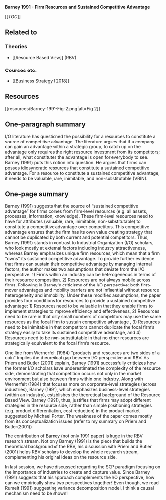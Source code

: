 **Barney 1991 - Firm Resources and Sustained Competitive Advantage**

[[_TOC_]]

## Related to

### Theories
* [[Resource Based View]] (RBV)

### Courses etc.
* [[Business Strategy I 2018]]

## Resources

[[resources/Barney-1991-Fig-2.png|alt=Fig 2]]

## One-paragraph summary

I/O literature has questioned the possibility for a resources to constitute a source of competitive advantage. The literature argues that if a company can gain an advantage within a strategic group, to catch up on the advantage only requires the right resource investment from its competitors; after all, what constitutes the advantage is open for everybody to see. Barney (1991) puts this notion into question. He argues that firms can posses idiosyncratic resources that constitute a sustained competitive advantage. For a resource to constitute a sustained competitive advantage, it needs to be valuable, rare, inimitable, and non-substitutable (VRIN).

## One-page summary
Barney (1991) suggests that the source of “sustained competitive advantage” for firms comes from firm-level resources (e.g. all assets, processes, information, knowledge). These firm-level resources need to have for attributes (valuable, rare, inimitable, non-substitutable) to constitute a competitive advantage over competitors. This competitive advantage ensures that the firm has its own value creating strategy that cannot be duplicated by both current and potential competitors. Thus, Barney (1991) stands in contrast to Industrial Organization (I/O) scholars, who look mostly at external factors including industry attractiveness, whereas Barney emphasizes unique firm resources, which mean that a firm "owns" its sustained competitive advantage. To provide further evidence that firms can sustain their competitive advantage by managing internal factors, the author makes two assumptions that deviate from the I/O perspective: 1) Firms within an industry can be heterogeneous in terms of their resource composition. 2) Resources are not always mobile across firms. Following is Barney's criticisms of the I/O perspective: both first-mover advantages and mobility barriers are not influential without resource heterogeneity and immobility. Under these modified assumptions, the paper provides four conditions for resources to provide a sustained competitive advantage: 1) Resources need to be valuable in that they enable firms to implement strategies to improve efficiency and effectiveness, 2) Resources need to be rare in that only small numbers of competitors may use the same resources as the focal firm to sustain competitive advantage , 3) Resources need to be inimitable in that competitors cannot duplicate the focal firm’s strategy easily to take its sustained competitive advantage, and 4) Resources need to be non-substitutable in that no other resources are strategically equivalent to the focal firm’s resource.  

One line from Wernerfelt (1984) "products and resources are two sides of a coin" implies the theoretical gap between I/O perspective and RBV. As Priem and Butler (2001) explain, Barney (1991) successfully criticizes how the former I/O scholars have underestimated the complexity of the resource side, demonstrating that competition occurs not only in the market environment but also between firms within one industry. Along with Wernerfelt (1984) that focuses more on corporate-level strategies (across industries), Barney (1991), which emphasizes business-level strategies (within an industry), establishes the theoretical background of the Resource Based View. Barney (1991), thus, justifies that firms may adopt different strategies in the resource side, rather than simple positioning strategies (e.g. product differentiation, cost reduction) in the product market suggested by Michael Porter. The weakness of the paper comes mostly from its conceptualization issues (refer to my summary on Priem and Butler(2001)) 

The contribution of Barney (not only 1991 paper) is huge in the RBV research stream. Not only Barney (1991) is the piece that builds the theoretical background of the RBV, his discussion with Priem and Butler (2001) helps RBV scholars to develop the whole research stream, complementing his original ideas on the resource side.  

In last session, we have discussed regarding the SCP paradigm focusing on the importance of industries to create and capture value. Since Barney (1991) suggests that his approach complements the I/O perspective, how can we empirically show two perspectives together?  Even though, we read Rumelt (1991) suggesting variance decomposition model, I think a causal mechanism need to be shown!  
